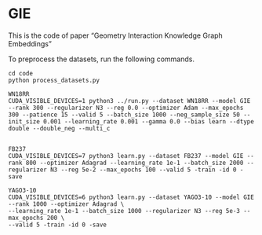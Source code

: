 # GIE 
This is the code of paper “Geometry Interaction Knowledge Graph Embeddings”

To preprocess the datasets, run the following commands.

```shell script
cd code
python process_datasets.py
```

```
WN18RR
CUDA_VISIBLE_DEVICES=1 python3 ../run.py --dataset WN18RR --model GIE --rank 300 --regularizer N3 --reg 0.0 --optimizer Adam --max_epochs 300 --patience 15 --valid 5 --batch_size 1000 --neg_sample_size 50 --init_size 0.001 --learning_rate 0.001 --gamma 0.0 --bias learn --dtype double --double_neg --multi_c

 
FB237
CUDA_VISIBLE_DEVICES=7 python3 learn.py --dataset FB237 --model GIE --rank 800 --optimizer Adagrad --learning_rate 1e-1 --batch_size 2000 --regularizer N3 --reg 5e-2 --max_epochs 100 --valid 5 -train -id 0 -save

YAGO3-10
CUDA_VISIBLE_DEVICES=6 python3 learn.py --dataset YAGO3-10 --model GIE --rank 1000 --optimizer Adagrad \
--learning_rate 1e-1 --batch_size 1000 --regularizer N3 --reg 5e-3 --max_epochs 200 \
--valid 5 -train -id 0 -save
```


